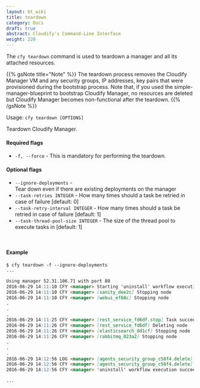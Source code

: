 ```yaml
---
layout: bt_wiki
title: teardown
category: Docs
draft: true
abstract: Cloudify's Command-Line Interface
weight: 220
---
```


The `cfy teardown` command is used to teardown a manager and all its attached resources.

{{% gsNote title="Note" %}}
The teardown process removes the Cloudify Manager VM and any security groups, IP addresses, key pairs that were provisioned during the bootstrap process. Note that, if you used the simple-manager-blueprint to bootstrap Cloudify Manager, no resources are deleted but Cloudify Manager becomes non-functional after the teardown.
{{% /gsNote %}}


Usage: `cfy teardown [OPTIONS]`

Teardown Cloudify Manager.

#### Required flags

* `-f, --force` - 		This is mandatory for performing the teardown.


#### Optional flags


* `--ignore-deployments` -	
						Tear down even if there are existing
                        deployments on the manager
* `--task-retries INTEGER` - 
						How many times should a task be retried in
                        case of failure [default: 0]
* `--task-retry-interval INTEGER` - 
						How many times should a task be retried in
                        case of failure [default: 1]
* `--task-thread-pool-size INTEGER` - 
                      	The size of the thread pool to execute tasks
                        in [default: 1]


&nbsp;
#### Example

```markdown
$ cfy teardown -f --ignore-deployments
...

Using manager 52.31.106.71 with port 80
2016-06-29 14:11:10 CFY <manager> Starting 'uninstall' workflow execution
2016-06-29 14:11:10 CFY <manager> [sanity_dee2c] Stopping node
2016-06-29 14:11:10 CFY <manager> [webui_ef68c] Stopping node
.
.
.
2016-06-29 14:11:25 CFY <manager> [rest_service_fd6df.stop] Task succeeded 'fabric_plugin.tasks.run_script'
2016-06-29 14:11:26 CFY <manager> [rest_service_fd6df] Deleting node
2016-06-29 14:11:26 CFY <manager> [elasticsearch_8d1cf] Stopping node
2016-06-29 14:11:26 CFY <manager> [rabbitmq_023a2] Stopping node
.
.
.
2016-06-29 14:12:56 LOG <manager> [agents_security_group_c58f4.delete] INFO: Attempted to delete Security Group: sg-2f503548.
2016-06-29 14:12:56 CFY <manager> [agents_security_group_c58f4.delete] Task succeeded 'ec2.securitygroup.delete'
2016-06-29 14:12:56 CFY <manager> 'uninstall' workflow execution succeeded

...
```